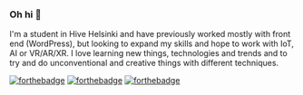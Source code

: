### Oh hi 👋
<p>
I'm a student in Hive Helsinki and have previously worked mostly with front end (WordPress), but looking to expand my skills and hope to work with IoT, AI or VR/AR/XR. I love learning new things, technologies and trends and to try and do unconventional and creative things with different techniques.
  </p>

[![forthebadge](https://img.shields.io/badge/facebook-follow%20me-%231877F2.svg?&style=flat&logo=facebook)](https://www.facebook.com/rasmus.jaakonmaki/)
[![forthebadge](https://img.shields.io/badge/instagram-follow%20me-%23E4405F.svg?&style=flat&logo=instagram)](https://www.instagram.com/rasmusjaa/)
[![forthebadge](https://img.shields.io/badge/linkedin-follow%20me-%230077B5.svg?&style=flat&logo=linkedin)](https://www.linkedin.com/in/rasmusjaakonmaki/)
